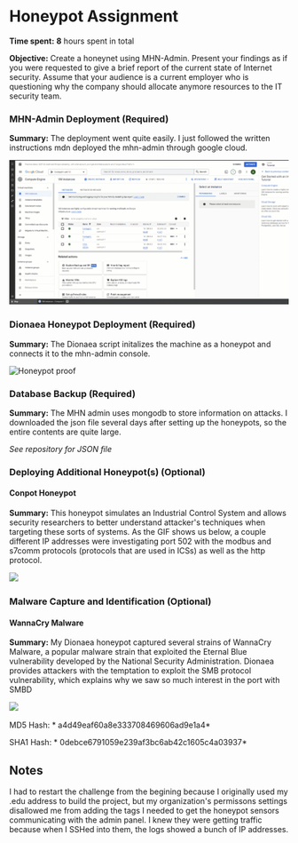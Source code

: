 # Honeypot Assignment

**Time spent:** **8** hours spent in total

**Objective:** Create a honeynet using MHN-Admin. Present your findings as if you were requested to give a brief report of the current state of Internet security. Assume that your audience is a current employer who is questioning why the company should allocate anymore resources to the IT security team.

### MHN-Admin Deployment (Required)

**Summary:** The deployment went quite easily. I just followed the written instructions mdn deployed the mhn-admin through google cloud.

![MHN-admin Proof](File/a.gif)

### Dionaea Honeypot Deployment (Required)

**Summary:** The Dionaea script initalizes the machine as a honeypot  and connects it to the mhn-admin console. 

![Honeypot proof](File/b.gif)

### Database Backup (Required) 

**Summary:** The MHN admin uses mongodb to store information on attacks. I downloaded the json file several days after setting up the honeypots, so the entire contents are quite large. 

*See repository for JSON file*

### Deploying Additional Honeypot(s) (Optional)

#### Conpot Honeypot

**Summary:** This honeypot simulates an Industrial Control System and allows security researchers to better understand attacker's techniques when targeting these sorts of systems. As the GIF shows us below, a couple different IP addresses were investigating port 502 with the modbus and s7comm protocols (protocols that are used in ICSs) as well as the http protocol. 

<img src="c.gif">

### Malware Capture and Identification (Optional)

#### WannaCry Malware

**Summary:** My Dionaea honeypot captured several strains of WannaCry Malware, a popular malware strain that exploited the Eternal Blue vulnerability developed by the National Security Administration. Dionaea provides attackers with the temptation to exploit the SMB protocol vulnerability, which explains why we saw so much interest in the port with SMBD

<img src="d.gif">

MD5 Hash: * a4d49eaf60a8e333708469606ad9e1a4*

SHA1 Hash: * 0debce6791059e239af3bc6ab42c1605c4a03937*

## Notes
I had to restart the challenge from the begining because I originally used my .edu address to build the project, but my organization's permissons settings disallowed me from adding the tags I needed to get the honeypot sensors communicating with the admin panel. I knew they were getting traffic because when I SSHed into them, the logs showed a bunch of IP addresses.